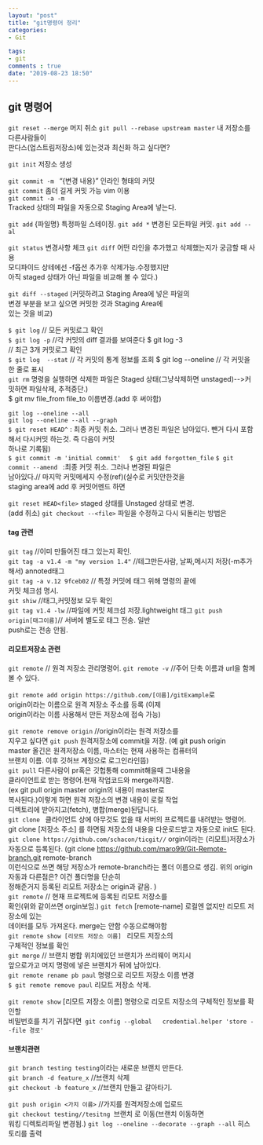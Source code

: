 ```yaml
---
layout: "post"
title: "git명령어 정리"
categories:
- Git   

tags:
- git     
comments : true
date: "2019-08-23 18:50"
---        
```

## git 명령어
`git reset --merge`  머지 취소 
`git pull --rebase upstream master` 내 저장소를 다른사람들이  
판다스(업스트림저장소)에 있는것과 최신화 하고 싶다면?

`git init`  저장소 생성  
  
`git commit -m ` “{변경 내용}” 인라인 형태의 커밋  
`git commit`  좀더 길게 커밋 가능 vim 이용  
`git commit -a -m`      
 Tracked 상태의 파일을 자동으로 Staging Area에 넣는다.  

`git add` {파일명}  특정파일 스테이징.
`git add *` 변경된 모든파일 커밋.
`git add --al`

`git status` 변경사항 체크
`git diff` 어떤 라인을 추가했고 삭제했는지가 궁금할 때 사용  
         모디파이드 상테에선 -f옵션 추가후 삭제가능.수정했지만  
         아직 staged 상태가 아닌 파일을 비교해 볼 수 있다.)  
         
`git diff --staged` (커밋하려고 Staging Area에 넣은 파일의  
변경 부분을 보고 싶으면 커밋한 것과 Staging Area에  
                있는 것을 비교)  
                
`$ git log` // 모든 커밋로그 확인        
`$ git log -p` //각 커밋의 diff 결과를 보여준다 $ git log -3  
// 최근 3개 커밋로그 확인  
`$ git log  --stat` // 각 커밋의 통계 정보를 조회 $ git log   --oneline // 각 커밋을 한 줄로 표시  
`git rm` 명령을 실행하면 삭제한 파일은 Staged    상태(그냥삭제하면 unstaged)-->커밋하면 파일삭제, 추적중단.)  
$ git mv file_from file_to 이름변경.(add 후 써야함)  
  
`git log --oneline --all`  
`git log --oneline --all --graph`   
`$ git reset HEAD^` :  최종 커밋 취소. 그러나 변경된 파일은   남아있다. 뺀거 다시 포함해서 다시커밋 하는것.  즉 다음이 커밋   
하나로 기록됨)  
`$ git commit -m 'initial commit'  `
`$ git add forgotten_file`
`$ git commit --amend ` :최종 커밋 취소. 그러나 변경된 파일은  
남아있다.// 마지막 커밋메세지 수정(ref)(실수로 커밋안한것을  
staging area에 add 후 커밋어멘드 하면 
  
`git reset HEAD<file>` staged 상태를 Unstaged 상태로 변경.  
(add 취소)
`git checkout --<file>` 파일을 수정하고 다시 되돌리는 방법은  


 
#### tag 관련
`git tag` //이미 만들어진 태그 있는지 확인.  
`git tag -a v1.4 -m "my version 1.4"` //테그만든사람,   날짜,메시지 저장(-m추가해서) annoted태그  
`git tag -a v.12 9fceb02` // 특정 커밋에 태그 위해 명령의 끝에  
커밋 체크섬 명시.  
`git shiw` //태그,커밋정보 모두 확인  
`git tag v1.4 -lw` //파일에 커밋 체크섬 저장.lightweight 태그 
`git push origin[태그이름]`// 서버에 별도로 태그 전송. 일반  
push로는 전송 안됨.
 
#### 리모트저장소 관련

`git remote` // 원격 저장소 관리명령어. 
`git remote -v` //주어 단축 이름과 url을 함께 볼 수 있다.

`git remote add origin https://github.com/[이름]/gitExample`로  
origin이라는 이름으로 원격 저장소 주소를 등록 (이제  
origin이라는 이름 사용해서 만든 저장소에 접속 가능)  


`git remote remove origin`  //origin이라는 원격 저장소를  
지우고 싶다면 
`git push` 원격저장소에 commit을 저장. (예 git push origin  
master 올긴은 원격저장소 이름, 마스터는 현재 사용하는 컴퓨터의  
브랜치 이름. 이후 깃허브 계정으로 로그인라인뜸)  
`git pull` 다른사람이 pr혹은 깃헙통해 commit해을때 그내용을  
클라이언트로 받는 명령어.현재 작업코드와 merge까지함.  
(ex git pull origin master   origin의 내용이 master로  
복사된다.)이렇게 하면 원격 저장소의 변경 내용이 로컬 작업  
디렉토리에 받아지고(fetch), 병합(merge)된답니다.  
`git clone ` 클라이언트 상에 아무것도 없을 때 서버의 프로젝트를 내려받는 명령어. git clone [저장소 주소] 를 하면됨 저장소의 내용을 다운로드받고 자동으로 init도 된다.\
`git clone https://github.com/schacon/ticgit//` orgin이라는 (리모트)저장소가 자동으로 등록된다.
(git clone https://github.com/maro99/Git-Remote-branch.git   remote-branch   
이런식으로 쓰면 해당 저장소가 remote-branch라는 폴더 이름으로
생김. 위의 origin자동과 다른점은? 이건 폴더명을 단순히  
정해준거지 등록된 리모트 저장소는 origin과 같음. )  
`git remote` //  현재 프로젝트에 등록된 리모트 저장소를  
확인(위와 같이쓰면 orgin보임.)
`git fetch` [remote-name] 로컬엔 없지만 리모트 저장소에 있는  
데이터를 모두 가져온다. merge는 안함 수동으로해야함  
`git remote show [리모트 저장소 이름] ` 리모트 저장소의  
구체적인 정보를 확인  
`git merge` // 브랜치 병합 위치에있던 브랜치가 쓰리웨이 머지시  
앞으로가고 머지 명령에 넣은 브랜치가 뒤에 남아있다.  
`git remote rename pb paul` 명령으로 리모트 저장소 이름 변경  
`$ git remote remove paul` 리모트 저장소 삭제.  
  
`git remote show` [리모트 저장소 이름] 명령으로 리모트   저장소의 구체적인 정보를 확인할  
비밀번호를 치기 귀찮다면` git config --global   credential.helper 'store --file 경로'`  



#### 브랜치관련
`git branch testing testing`이라는 새로운 브랜치 만든다.  
`git branch -d feature_x` //브랜치 삭제  
`git checkout -b feature_x` //브랜치 만들고 갈아타기.  

`git push origin <가지 이름>` //가지를 원격저장소에 업로드  
`git checkout testing//tesitng `브랜치 로 이동(브랜치 이동하면  
워킹 디렉토리파일 변경됨.)
`git log --oneline --decorate --graph --all`  히스토리를 출력  


